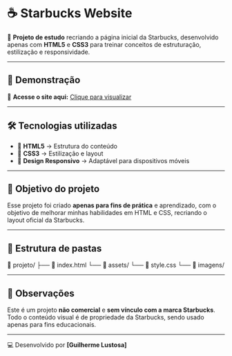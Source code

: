 # ☕ Starbucks Website

🚀 **Projeto de estudo** recriando a página inicial da Starbucks, desenvolvido apenas com **HTML5** e **CSS3** para treinar conceitos de estruturação, estilização e responsividade.

---

## 📸 Demonstração

🔗 **Acesse o site aqui:** [Clique para visualizar](COLOQUE-SEU-LINK-DA-VERCEL-AQUI)

---

## 🛠 Tecnologias utilizadas

- 📄 **HTML5** → Estrutura do conteúdo
- 🎨 **CSS3** → Estilização e layout
- 📱 **Design Responsivo** → Adaptável para dispositivos móveis

---

## 🎯 Objetivo do projeto

Esse projeto foi criado **apenas para fins de prática** e aprendizado, com o objetivo de melhorar minhas habilidades em HTML e CSS, recriando o layout oficial da Starbucks.

---

## 📂 Estrutura de pastas

📁 projeto/
├── 📄 index.html
└── 📂 assets/
    └── 🎨 style.css
    └── 📂 imagens/


---

## 📌 Observações

Este é um projeto **não comercial** e **sem vínculo com a marca Starbucks**.  
Todo o conteúdo visual é de propriedade da Starbucks, sendo usado apenas para fins educacionais.

---

💻 Desenvolvido por **[Guilherme Lustosa]**
